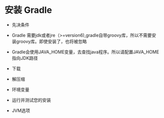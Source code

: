 # 安装 Gradle

* 先决条件
 * Gradle 需要jdk或者jre（>=version6),gradle自带groovy库，所以不需要安装groovy库。即使安装了，也将被忽略

 * Gradle会使用JAVA_HOME变量，去查找java程序。所以请配置JAVA_HOME指向JDK路径


* 下载
* 解压缩
* 环境变量
* 运行并测试您的安装
* JVM选项
